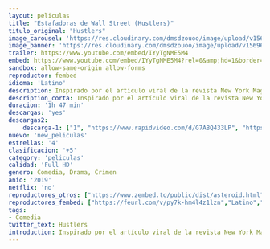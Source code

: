 ```yaml
---
layout: peliculas
title: "Estafadoras de Wall Street (Hustlers)"
titulo_original: "Hustlers"
image_carousel: 'https://res.cloudinary.com/dmsdzouoo/image/upload/v1569634652/estafadoras-min_ghw7re.jpg'
image_banner: 'https://res.cloudinary.com/dmsdzouoo/image/upload/v1569634653/HUSTLERS_27x40_1Sheet_sRGB-LOW-RES-min_ngh1jv.jpg'
trailer: https://www.youtube.com/embed/IYyTgNME5M4
embed: https://www.youtube.com/embed/IYyTgNME5M4?rel=0&amp;hd=1&border=0&wmode=opaque&enablejsapi=1&modestbranding=1&controls=1&showinfo=1
sandbox: allow-same-origin allow-forms
reproductor: fembed
idioma: 'Latino'
description: Inspirado por el artículo viral de la revista New York Magazine, Hustlers sigue a un grupo de ex empleadas de un club de striptease que se unen para vengarse de sus clientes de Wall Street.
description_corta: Inspirado por el artículo viral de la revista New York Magazine, Hustlers sigue a un grupo de ex empleadas de un club de striptease que se unen para vengarse de sus clientes de Wall Street.
duracion: '1h 47 min'
descargas: 'yes'
descargas2:
    descarga-1: ["1", "https://www.rapidvideo.com/d/G7ABQ433LP", "https://www.google.com/s2/favicons?domain=openload.co","OpenLoad","https://res.cloudinary.com/imbriitneysam/image/upload/v1541473684/mexico.png", "Latino", "TS-Screener"]
nuevo: 'new_peliculas'
estrellas: '4'
clasificacion: '+5'
category: 'peliculas'
calidad: 'Full HD'
genero: Comedia, Drama, Crimen
anio: '2019'
netflix: 'no'
reproductores_otros: ["https://www.zembed.to/public/dist/asteroid.html?id=49eb1dbbca86d9c43d10c9976018bdb8&title=Hustlers","Latino","https://movcloud.net/embed/nf-eKiXZAbQP","Latino"]
reproductores_fembed: ["https://feurl.com/v/py7k-hm4l4z1lzn","Latino","https://feurl.com/v/1em13sjn7nxgqyz","Latino"]
tags:
- Comedia
twitter_text: Hustlers
introduction: Inspirado por el artículo viral de la revista New York Magazine, Hustlers sigue a un grupo de ex empleadas de un club de striptease que se unen para vengarse de sus clientes de Wall Street.
---
```



 







